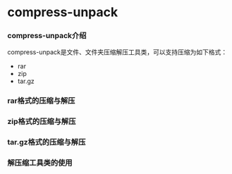 # compress-unpack

### compress-unpack介绍
compress-unpack是文件、文件夹压缩解压工具类，可以支持压缩为如下格式：
- rar
- zip
- tar.gz

### rar格式的压缩与解压
### zip格式的压缩与解压
### tar.gz格式的压缩与解压

### 解压缩工具类的使用